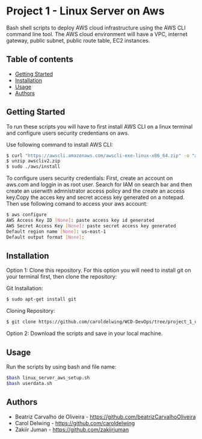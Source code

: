 # Project 1 - Linux Server on Aws 
Bash shell scripts to deploy AWS cloud infrastructure using the AWS CLI command line tool. The AWS cloud environment will have a VPC, internet gateway, public subnet, public route table, EC2 instances.

## Table of contents 
  - [Getting Started](#getting-started)
  - [Installation](#installation)
  - [Usage](#usage)
  - [Authors](#authors)


## Getting Started 
To run these scripts you will have to first install AWS CLI on a linux terminal and configure users security credentians on aws. 

Use following command to install AWS CLI: 
```sh
$ curl "https://awscli.amazonaws.com/awscli-exe-linux-x86_64.zip" -o "awscliv2.zip"
$ unzip awscliv2.zip
$ sudo ./aws/install
```

To configure users security credentials:
First, create an account on aws.com and loggin in as root user. Search for IAM on search bar and then create an userwith admnistrator access policy and the create an access key.Copy the acces key and secret access key generated on a notepad.
Then use following comand to access your aws account: 

```sh
$ aws configure
AWS Access Key ID [None]: paste access key id generated 
AWS Secret Access Key [None]: paste secret access key generated
Default region name [None]: us-east-1
Default output format [None]: 
```

## Installation 
 Option 1: Clone this repository. For this option you will need to install git on your terminal first, then clone the repository: 
 
 Git Installation:
 ```sh
 $ sudo apt-get install git
 ```
 Cloning Repository: 
 ```sh
 $ git clone https://github.com/caroldelwing/WCD-DevOps/tree/project_1_dev/project_1
 ```
 Option 2: Download the scripts and save in your local machine.
 
 ## Usage 
 
 Run the scripts by using bash and file name: 
 ```sh
 $bash linux_server_aws_setup.sh
 $bash userdata.sh 
```

## Authors 
- Beatriz Carvalho de Oliveira - https://github.com/beatrizCarvalhoOliveira
- Carol Delwing - https://github.com/caroldelwing
- Zakiir Juman - https://github.com/zakiirjuman
